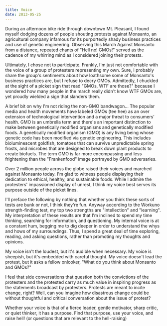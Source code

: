 ```yaml
---
title: Voice
date: 2013-05-25
---
```


During an afternoon bike ride through downtown Mt. Pleasant, I found myself
dodging dozens of people shouting protests against Monsanto, an agricultural
company infamous for its purportedly shady business practices and use of genetic
engineering. Observing this March Against Monsanto from a distance, repeated
chants of "Hell no! GMOs!" served as the cadence of my whirring mind as I
considered joining their protests.

Ultimately, I chose not to participate. Frankly, I'm just not comfortable with
the voice of a group of protesters representing my own. Sure, I probably share
the group's sentiments about how loathsome some of Monsanto's business practices
are, but I refuse to decry GMOs. Admittedly, I chuckled at the sight of a picket
sign that read "GMOs, WTF are those?" because I wondered how many people in the
march really didn't know WTF GMOs are, yet proudly wielded a sign that slanders
them.

A brief bit on why I'm not riding the non-GMO bandwagon... The popular media and
health movements have labeled GMOs (tee hee) as an over extension of
technological intervention and a major threat to consumers' health. GMO is an
umbrella term and there's an important distinction to make between genetically
modified organisms and genetically modified foods. A genetically modified
organism (GMO) is any living being whose genetic code has been modified via
genetic engineering. This includes bioluminescent goldfish, tomatoes that can
survive unpredictable spring frosts, and microbes that are designed to break
down plant products to create biofuels. The term GMO is far more encompassing
and less frightening than the "Frankenfood" image portrayed by GMO adversaries.

Over 2 million people across the globe raised their voices and marched against
Monsanto today. I'm glad to witness people displaying their dedication to
ethical, healthy, and sustainable foods. While I admire the protesters'
impassioned display of unrest, I think my voice best serves its purpose outside
of the picket lines.

I'll preface the following by nothing that whether you think these sorts of
tests are bunk or not, I think they're fun. Anyway according to the Workuno
strength-finding test, my top two strengths are "intellection" and "learning".
My interpretation of these results are that I'm inclined to spend my time
thinking, searching for information, and questioning. My internal voice is at a
constant hum, begging me to dig deeper in order to understand the whys and hows
of my surroundings. Thus, I spend a great deal of time exploring, reading, and
asking questions, rather than promoting my thoughts and opinions.

My voice isn't the loudest, but it's audible when necessary. My voice is
sheepish, but it's embedded with careful thought. My voice doesn't lead the
protest, but it asks a fellow onlooker, "What do you think about Monsanto and
GMOs?"

I feel that side conversations that question both the convictions of the
protesters and the protested carry as much value in inspiring progress as the
statements broadcast by protesters. Protests are meant to incite change, right?
Well, can you imagine how disastrous change could be without thoughtful and
critical conversation about the issue of protest?

Whether your voice is that of a fierce leader, gentle motivator, sharp critic,
or quiet thinker, it has a purpose. Find that purpose, use your voice, and raise
hell! (or questions that are relevant to the hell-raising)

